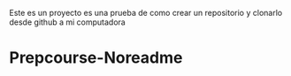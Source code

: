 Este es un proyecto es una prueba de como crear un repositorio y clonarlo desde github a mi computadora
# Prepcourse-Noreadme
